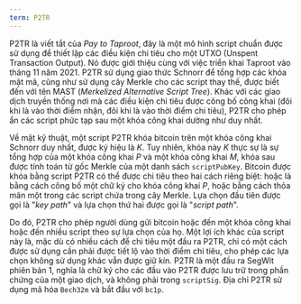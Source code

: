 ```yaml
---
term: P2TR
---
```


P2TR là viết tắt của *Pay to Taproot*, đây là một mô hình script chuẩn được sử dụng để thiết lập các điều kiện chi tiêu cho một UTXO (Unspent Transaction Output). Nó được giới thiệu cùng với việc triển khai Taproot vào tháng 11 năm 2021. P2TR sử dụng giao thức Schnorr để tổng hợp các khóa mật mã, cũng như sử dụng cây Merkle cho các script thay thế, được biết đến với tên MAST (*Merkelized Alternative Script Tree*). Khác với các giao dịch truyền thống nơi mà các điều kiện chi tiêu được công bố công khai (đôi khi là vào thời điểm nhận, đôi khi là vào thời điểm chi tiêu), P2TR cho phép ẩn các script phức tạp sau một khóa công khai dường như duy nhất.

Về mặt kỹ thuật, một script P2TR khóa bitcoin trên một khóa công khai Schnorr duy nhất, được ký hiệu là $K$. Tuy nhiên, khóa này $K$ thực sự là sự tổng hợp của một khóa công khai $P$ và một khóa công khai $M$, khóa sau được tính toán từ gốc Merkle của một danh sách `scriptPubKey`. Bitcoin được khóa bằng script P2TR có thể được chi tiêu theo hai cách riêng biệt: hoặc là bằng cách công bố một chữ ký cho khóa công khai $P$, hoặc bằng cách thỏa mãn một trong các script chứa trong cây Merkle. Lựa chọn đầu tiên được gọi là "*key path*" và lựa chọn thứ hai được gọi là "*script path*".

Do đó, P2TR cho phép người dùng gửi bitcoin hoặc đến một khóa công khai hoặc đến nhiều script theo sự lựa chọn của họ. Một lợi ích khác của script này là, mặc dù có nhiều cách để chi tiêu một đầu ra P2TR, chỉ có một cách được sử dụng cần phải được tiết lộ vào thời điểm chi tiêu, cho phép các lựa chọn không sử dụng khác vẫn được giữ kín. P2TR là một đầu ra SegWit phiên bản 1, nghĩa là chữ ký cho các đầu vào P2TR được lưu trữ trong phần chứng của một giao dịch, và không phải trong `scriptSig`. Địa chỉ P2TR sử dụng mã hóa `Bech32m` và bắt đầu với `bc1p`.